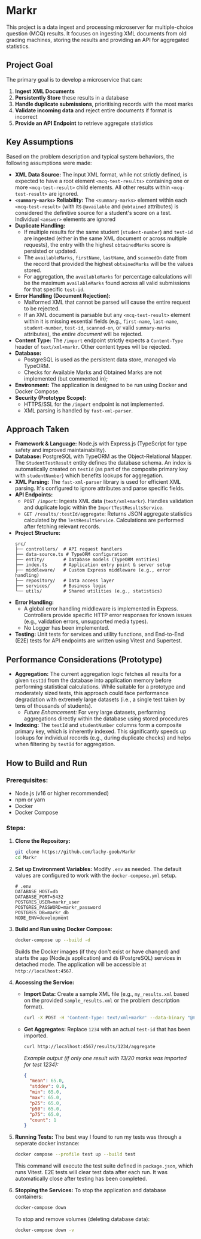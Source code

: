 # Markr

This project is a data ingest and processing microserver for multiple-choice question (MCQ) results.
It focuses on ingesting XML documents from old grading machines, storing the results and providing an API
for aggregated statistics.

## Project Goal

The primary goal is to develop a microservice that can:

1. **Ingest XML Documents**
2. **Persistently Store** these results in a database
3. **Handle duplicate submissions**, prioritising records with the most marks
4. **Validate incoming data** and reject entire documents if format is incorrect
5. **Provide an API Endpoint** to retrieve aggregate statistics

## Key Assumptions

Based on the problem description and typical system behaviors, the following assumptions were made:

- **XML Data Source:** The input XML format, while not strictly defined, is expected to have a root element `<mcq-test-results>` containing one or more `<mcq-test-result>` child elements. All other results within `<mcq-test-result>` are ignored.
- **`<summary-marks>` Reliability:** The `<summary-marks>` element within each `<mcq-test-result>` (with its `@available` and `@obtained` attributes) is considered the definitive source for a student's score on a test. Individual `<answer>` elements are ignored
- **Duplicate Handling:**
  - If multiple results for the same student (`student-number`) and `test-id` are ingested (either in the same XML document or across multiple requests), the entry with the highest `obtainedMarks` score is persisted or updated.
  - The `availableMarks`, `firstName`, `lastName`, and `scannedOn` date from the record that provided the highest `obtainedMarks` will be the values stored.
  - For aggregation, the `availableMarks` for percentage calculations will be the maximum `availableMarks` found across all valid submissions for that specific `test-id`.
- **Error Handling (Document Rejection):**
  - Malformed XML that cannot be parsed will cause the entire request to be rejected.
  - If an XML document is parsable but any `<mcq-test-result>` element within it is missing essential fields (e.g., `first-name`, `last-name`, `student-number`, `test-id`, `scanned-on`, or valid `summary-marks` attributes), the _entire document_ will be rejected.
- **Content Type:** The `/import` endpoint strictly expects a `Content-Type` header of `text/xml+markr`. Other content types will be rejected.
- **Database:**
  - PostgreSQL is used as the persistent data store, managed via TypeORM.
  - Checks for Available Marks and Obtained Marks are not implemented (but commented in);
- **Environment:** The application is designed to be run using Docker and Docker Compose.
- **Security (Prototype Scope):**
  - HTTPS/SSL for the `/import` endpoint is not implemented.
  - XML parsing is handled by `fast-xml-parser`.

## Approach Taken

- **Framework & Language:** Node.js with Express.js (TypeScript for type safety and improved maintainability).
- **Database:** PostgreSQL with TypeORM as the Object-Relational Mapper. The `StudentTestResult` entity defines the database schema. An index is automatically created on `testId` (as part of the composite primary key with `studentNumber`) which benefits lookups for aggregation.
- **XML Parsing:** The `fast-xml-parser` library is used for efficient XML parsing. It's configured to ignore attributes and parse specific fields.
- **API Endpoints:**
  - `POST /import`: Ingests XML data (`text/xml+markr`). Handles validation and duplicate logic within the `ImportTestResultsService`.
  - `GET /results/:testId/aggregate`: Returns JSON aggregate statistics calculated by the `TestResultService`. Calculations are performed after fetching relevant records.
- **Project Structure:**
  ```
  src/
  ├── controllers/  # API request handlers
  ├── data-source.ts # TypeORM configuration
  ├── entity/       # Database models (TypeORM entities)
  ├── index.ts      # Application entry point & server setup
  ├── middleware/   # Custom Express middleware (e.g., error handling)
  ├── repository/   # Data access layer
  ├── services/     # Business logic
  └── utils/        # Shared utilities (e.g., statistics)
  ```
- **Error Handling:**
  - A global error handling middleware is implemented in Express. Controllers provide specific HTTP error responses for known issues (e.g., validation errors, unsupported media types).
  - No Logger has been implemented.
- **Testing:** Unit tests for services and utility functions, and End-to-End (E2E) tests for API endpoints are written using Vitest and Supertest.

## Performance Considerations (Prototype)

- **Aggregation:** The current aggregation logic fetches all results for a given `testId` from the database into application memory before performing statistical calculations. While suitable for a prototype and moderately sized tests, this approach could face performance degradation with extremely large datasets (i.e., a single test taken by tens of thousands of students).
  - _Future Enhancement:_ For very large datasets, performing aggregations directly within the database using stored procedures
- **Indexing:** The `testId` and `studentNumber` columns form a composite primary key, which is inherently indexed. This significantly speeds up lookups for individual records (e.g., during duplicate checks) and helps when filtering by `testId` for aggregation.

## How to Build and Run

### Prerequisites:

- Node.js (v16 or higher recommended)
- npm or yarn
- Docker
- Docker Compose

### Steps:

1.  **Clone the Repository:**

    ```bash
    git clone https://github.com/lachy-goob/Markr
    cd Markr
    ```

2.  **Set up Environment Variables:**
    Modify `.env` as needed. The default values are configured to work with the `docker-compose.yml` setup.

    ```dotenv
    # .env
    DATABASE_HOST=db
    DATABASE_PORT=5432
    POSTGRES_USER=markr_user
    POSTGRES_PASSWORD=markr_password
    POSTGRES_DB=markr_db
    NODE_ENV=development
    ```

3.  **Build and Run using Docker Compose:**

    ```bash
    docker-compose up --build -d
    ```

    Builds the Docker images (if they don't exist or have changed) and starts the `app` (Node.js application) and `db` (PostgreSQL) services in detached mode.
    The application will be accessible at `http://localhost:4567`.

4.  **Accessing the Service:**

    - **Import Data:**
      Create a sample XML file (e.g., `my_results.xml` based on the provided `sample_results.xml` or the problem description format).

      ```bash
      curl -X POST -H 'Content-Type: text/xml+markr' --data-binary "@my_results.xml" http://localhost:4567/import
      ```

    - **Get Aggregates:**
      Replace `1234` with an actual `test-id` that has been imported.
      ```bash
      curl http://localhost:4567/results/1234/aggregate
      ```
      _Example output (if only one result with 13/20 marks was imported for test 1234):_
      ```json
      {
        "mean": 65.0,
        "stddev": 0.0,
        "min": 65.0,
        "max": 65.0,
        "p25": 65.0,
        "p50": 65.0,
        "p75": 65.0,
        "count": 1
      }
      ```

5.  **Running Tests:**
    The best way I found to run my tests was through a seperate docker instance:

    ```bash
    docker compose --profile test up --build test
    ```

    This command will execute the test suite defined in `package.json`, which runs Vitest. E2E tests will clear test data after each run.
    It was automatically close after testing has been completed.

6.  **Stopping the Services:**
    To stop the application and database containers:
    ```bash
    docker-compose down
    ```
    To stop and remove volumes (deleting database data):
    ```bash
    docker-compose down -v
    ```
